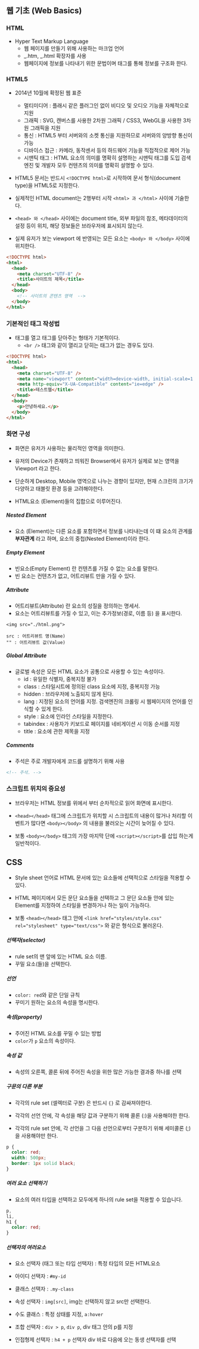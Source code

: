 ## 웹 기초 (Web Basics)

### HTML

- Hyper Text Markup Language
  - 웹 페이지를 만들기 위해 사용하는 마크업 언어
  - _.htm, _.html 확장자를 사용
  - 웹페이지에 정보를 나타내기 위한 문법이며 태그를 통해 정보를 구조화 한다.

### HTML5

- 2014년 10월에 확정된 웹 표준

  - 멀티미디어 : 플래시 같은 플러그인 없이 비디오 및 오디오 기능을 자체적으로 지원
  - 그래픽 : SVG, 캔버스를 사용한 2차원 그래픽 / CSS3, WebGL을 사용한 3차원 그래픽을 지원
  - 통신 : HTML5 부터 서버와의 소켓 통신을 지원하므로 서버와의 양방향 통신이 가능
  - 디바이스 접근 : 카메라, 동작센서 등의 하드웨어 기능을 직접적으로 제어 가능
  - 시맨틱 태그 : HTML 요소의 의미를 명확히 설명하는 시맨틱 태그를 도입 검색 엔진 및 개발자 모두 컨텐츠의 의미를 명확히 설명할 수 있다.

- HTML5 문서는 반드시 `<!DOCTYPE html>`로 시작하여 문서 형식(document type)을 HTML5로 지정한다.

- 실제적인 HTML document는 2행부터 시작 `<html> 과 </html>` 사이에 기술한다.

- `<head> 와 </head>` 사이에는 document title, 외부 파일의 참조, 메타데이터의 설정 등이 위치, 해당 정보들은 브라우저에 표시되지 않는다.

- 실제 유저가 보는 viewport 에 반영되는 모든 요소는 `<body> 와 </body>` 사이에 위치한다.

```html
<!DOCTYPE html>
<html>
  <head>
    <meta charset="UTF-8" />
    <title>사이트의 제목</title>
  </head>
  <body>
    <!-- 사이트의 콘텐츠 영역  -->
  </body>
</html>
```

### 기본적인 태그 작성법

- 태그를 열고 태그를 닫아주는 형태가 기본적이다.
  - `<br />` 태그와 같이 열리고 닫히는 태그가 없는 경우도 있다.

```html
<!DOCTYPE html>
<html>
  <head>
    <meta charset="UTF-8" />
    <meta name="viewport" content="width=device-width, initial-scale=1.0" />
    <meta http-equiv="X-UA-Compatible" content="ie=edge" />
    <title>테스트웹</title>
  </head>
  <body>
    <p>안녕하세요.</p>
  </body>
</html>
```

### 화면 구성

- 화면은 유저가 사용하는 물리적인 영역을 의미한다.

- 유저의 Device가 존재하고 띄워진 Browser에서 유저가 실제로 보는 영역을 Viewport 라고 한다.

- 단순하게 Desktop, Mobile 영역으로 나누는 경향이 있지만, 현재 스크린의 크기가 다양하고 태블릿 환경 등을 고려해야한다.

- HTML요소 (Element)들의 집합으로 이루어진다.

##### Nested Element

- 요소 (Element)는 다른 요소를 포함하면서 정보를 나타내는데 이 떄 요소의 관계를 **부자관계** 라고 하며, 요소의 중첩(Nested Element)이라 한다.

##### Empty Element

- 빈요소(Empty Element) 란 컨텐츠를 가질 수 없는 요소를 말한다.
- 빈 요소는 컨텐츠가 없고, 어트리뷰트 만을 가질 수 있다.

##### Attribute

- 어트리뷰트(Attribute) 란 요소의 성질을 정의하는 명세서.
- 요소는 어트리뷰트를 가질 수 있고, 이는 추가정보(경로, 이름 등) 을 표시한다.

```
<img src="./html.png">

src : 어트리뷰트 명(Name)
"" : 어트리뷰트 값(Value)
```

##### Global Attribute

- 글로벌 속성은 모든 HTML 요소가 공통으로 사용할 수 있는 속성이다.
  - id : 유일한 식별자, 중복지정 불가
  - class : 스타일시트에 정의된 class 요소에 지정, 중복지정 가능
  - hidden : 브라우저에 노출되지 않게 된다.
  - lang : 지정된 요소의 언어를 지정. 검색엔진의 크롤링 시 웹페이지의 언어를 인식할 수 있게 한다.
  - style : 요소에 인라인 스타일을 지정한다.
  - tabindex : 사용자가 키보드로 페이지를 네비게이션 시 이동 순서를 지정
  - title : 요소에 관한 제목을 지정

##### Comments

- 주석은 주로 개발자에게 코드를 설명하기 위해 사용

```html
<!-- 주석. -->
```

### 스크립트 위치의 중요성

- 브라우저는 HTML 정보를 위에서 부터 순차적으로 읽어 화면에 표시한다.

- `<head></head>` 태그에 스크립트가 위치할 시 스크립트의 내용이 많거나 처리할 이벤트가 많다면 `<body></body>` 의 내용을 불러오는 시간이 늦어질 수 있다.

- 보통 `<body></body>` 태그의 가장 마지막 단에 `<script></script>`를 삽입 하는게 일반적이다.

## CSS

- Style sheet 언어로 HTML 문서에 있는 요소들에 선택적으로 스타일을 적용할 수 있다.

- HTML 페이지에서 모든 문단 요소들을 선택하고 그 문단 요소들 안에 있는 Element를 지정하여 스타일을 변경하거나 하는 일이 가능하다.

- 보통 `<head></head>` 태그 안에 `<link href="styles/style.css" rel="stylesheet" type="text/css">` 와 같은 형식으로 불러온다.

##### 선택자(selector)

- rule set의 맨 앞에 있는 HTML 요소 이름.
- 꾸밀 요소(들)을 선택한다.

##### 선언

- `color: red`와 같은 단일 규칙
- 꾸미기 원하는 요소의 속성을 명시한다.

##### 속성(property)

- 주어진 HTML 요소를 꾸밀 수 있는 방법
- `color`가 `p` 요소의 속성이다.

##### 속성 값

- 속성의 오른쪽, 콜론 뒤에 주어진 속성을 위한 많은 가능한 결과중 하나를 선택

##### 구문의 다른 부분

- 각각의 rule set (셀렉터로 구분) 은 반드시 `{}` 로 감싸져야한다.

- 각각의 선언 안에, 각 속성을 해당 값과 구분하기 위해 콜론 (:)을 사용해야한 한다.

- 각각의 rule set 안에, 각 선언을 그 다음 선언으로부터 구분하기 위해 세미콜론 (;)을 사용해야만 한다.

```css
p {
  color: red;
  width: 500px;
  border: 1px solid black;
}
```

##### 여러 요소 선택하기

- 요소의 여러 타입을 선택하고 모두에게 하나의 rule set을 적용할 수 있습니다.

```css
p,
li,
h1 {
  color: red;
}
```

##### 선택자의 여러요소

- 요소 선택자 (태그 또는 타입 선택자) : 특정 타입의 모든 HTML요소

- 아이디 선택자 : `#my-id`

- 클래스 선택자 : `.my-class`

- 속성 선택자 : `img[src]`, img는 선택하지 않고 src만 선택한다.

- 수도 클래스 : 특정 상태를 지정, `a:hover`

- 조합 선택자 : `div > p`, `div p`, div 태그 안의 p를 지정

- 인접형제 선택자 : `h4 + p` 선택자 div 바로 다음에 오는 동생 선택자를 선택
